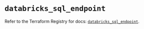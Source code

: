 # `databricks_sql_endpoint`

Refer to the Terraform Registry for docs: [`databricks_sql_endpoint`](https://registry.terraform.io/providers/databricks/databricks/1.74.0/docs/resources/sql_endpoint).
